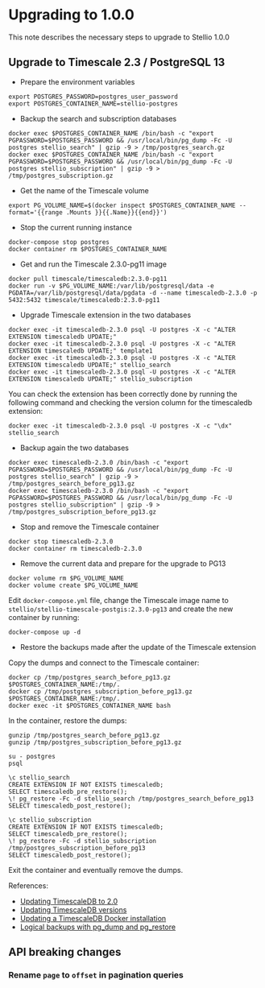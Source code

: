 # Upgrading to 1.0.0

This note describes the necessary steps to upgrade to Stellio 1.0.0

## Upgrade to Timescale 2.3 / PostgreSQL 13

* Prepare the environment variables

```
export POSTGRES_PASSWORD=postgres_user_password
export POSTGRES_CONTAINER_NAME=stellio-postgres
```

* Backup the search and subscription databases

```
docker exec $POSTGRES_CONTAINER_NAME /bin/bash -c "export PGPASSWORD=$POSTGRES_PASSWORD && /usr/local/bin/pg_dump -Fc -U postgres stellio_search" | gzip -9 > /tmp/postgres_search.gz
docker exec $POSTGRES_CONTAINER_NAME /bin/bash -c "export PGPASSWORD=$POSTGRES_PASSWORD && /usr/local/bin/pg_dump -Fc -U postgres stellio_subscription" | gzip -9 > /tmp/postgres_subscription.gz
```

* Get the name of the Timescale volume

```
export PG_VOLUME_NAME=$(docker inspect $POSTGRES_CONTAINER_NAME --format='{{range .Mounts }}{{.Name}}{{end}}')
```

* Stop the current running instance

```
docker-compose stop postgres
docker container rm $POSTGRES_CONTAINER_NAME
```

* Get and run the Timescale 2.3.0-pg11 image

```
docker pull timescale/timescaledb:2.3.0-pg11
docker run -v $PG_VOLUME_NAME:/var/lib/postgresql/data -e PGDATA=/var/lib/postgresql/data/pgdata -d --name timescaledb-2.3.0 -p 5432:5432 timescale/timescaledb:2.3.0-pg11
```

* Upgrade Timescale extension in the two databases

```
docker exec -it timescaledb-2.3.0 psql -U postgres -X -c "ALTER EXTENSION timescaledb UPDATE;"
docker exec -it timescaledb-2.3.0 psql -U postgres -X -c "ALTER EXTENSION timescaledb UPDATE;" template1
docker exec -it timescaledb-2.3.0 psql -U postgres -X -c "ALTER EXTENSION timescaledb UPDATE;" stellio_search
docker exec -it timescaledb-2.3.0 psql -U postgres -X -c "ALTER EXTENSION timescaledb UPDATE;" stellio_subscription
```

You can check the extension has been correctly done by running the following command and checking the version column for the timescaledb extension:

```
docker exec -it timescaledb-2.3.0 psql -U postgres -X -c "\dx" stellio_search
```

* Backup again the two databases

```
docker exec timescaledb-2.3.0 /bin/bash -c "export PGPASSWORD=$POSTGRES_PASSWORD && /usr/local/bin/pg_dump -Fc -U postgres stellio_search" | gzip -9 > /tmp/postgres_search_before_pg13.gz
docker exec timescaledb-2.3.0 /bin/bash -c "export PGPASSWORD=$POSTGRES_PASSWORD && /usr/local/bin/pg_dump -Fc -U postgres stellio_subscription" | gzip -9 > /tmp/postgres_subscription_before_pg13.gz
```

* Stop and remove the Timescale container

```
docker stop timescaledb-2.3.0
docker container rm timescaledb-2.3.0
```

* Remove the current data and prepare for the upgrade to PG13

```
docker volume rm $PG_VOLUME_NAME
docker volume create $PG_VOLUME_NAME
```

Edit `docker-compose.yml` file, change the Timescale image name to `stellio/stellio-timescale-postgis:2.3.0-pg13` and create the new container by running:

```
docker-compose up -d
```

* Restore the backups made after the update of the Timescale extension

Copy the dumps and connect to the Timescale container:

```
docker cp /tmp/postgres_search_before_pg13.gz $POSTGRES_CONTAINER_NAME:/tmp/.
docker cp /tmp/postgres_subscription_before_pg13.gz $POSTGRES_CONTAINER_NAME:/tmp/.
docker exec -it $POSTGRES_CONTAINER_NAME bash
```

In the container, restore the dumps:

```
gunzip /tmp/postgres_search_before_pg13.gz
gunzip /tmp/postgres_subscription_before_pg13.gz

su - postgres
psql

\c stellio_search
CREATE EXTENSION IF NOT EXISTS timescaledb;
SELECT timescaledb_pre_restore();
\! pg_restore -Fc -d stellio_search /tmp/postgres_search_before_pg13
SELECT timescaledb_post_restore();

\c stellio_subscription
CREATE EXTENSION IF NOT EXISTS timescaledb;
SELECT timescaledb_pre_restore();
\! pg_restore -Fc -d stellio_subscription /tmp/postgres_subscription_before_pg13
SELECT timescaledb_post_restore();
```

Exit the container and eventually remove the dumps.

References:

- [Updating TimescaleDB to 2.0](https://docs.timescale.com/timescaledb/latest/how-to-guides/update-timescaledb/update-timescaledb-2)
- [Updating TimescaleDB versions](https://docs.timescale.com/timescaledb/latest/how-to-guides/update-timescaledb)
- [Updating a TimescaleDB Docker installation](https://docs.timescale.com/timescaledb/latest/how-to-guides/update-timescaledb/updating-docker)
- [Logical backups with pg_dump and pg_restore](https://docs.timescale.com/timescaledb/latest/how-to-guides/backup-and-restore/pg-dump-and-restore/#entire-database)

## API breaking changes

### Rename `page` to `offset` in pagination queries
